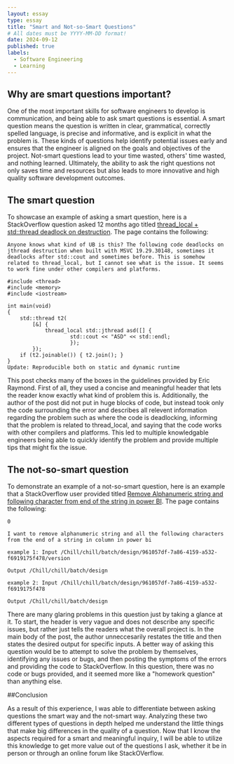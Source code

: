 ```yaml
---
layout: essay
type: essay
title: "Smart and Not-so-Smart Questions"
# All dates must be YYYY-MM-DD format!
date: 2024-09-12
published: true
labels:
  - Software Engineering
  - Learning
---
```


## Why are smart questions important?

One of the most important skills for software engineers to develop is communication, and being able to ask smart questions is essential. A smart question means the question is written in clear, grammatical, correctly spelled language, is precise and informative, and is explicit in what the problem is. These kinds of questions help identify potential issues early and ensures that the engineer is aligned on the goals and objectives of the project. Not-smart questions lead to your time wasted, others' time wasted, and nothing learned. Ultimately, the ability to ask the right questions not only saves time and resources but also leads to more innovative and high quality software development outcomes. 

## The smart question

To showcase an example of asking a smart question, here is a StackOverflow question asked 12 months ago titled [thread_local + std::thread deadlock on destruction](https://stackoverflow.com/questions/77126448/thread-local-stdthread-deadlock-on-destruction). The page contains the following:
```
Anyone knows what kind of UB is this? The following code deadlocks on jthread destruction when built with MSVC 19.29.30148, sometimes it deadlocks after std::cout and sometimes before. This is somehow related to thread_local, but I cannot see what is the issue. It seems to work fine under other compilers and platforms.

#include <thread>
#include <memory>
#include <iostream>

int main(void)
{
    std::thread t2(
        [&] {
            thread_local std::jthread asd([] {
                    std::cout << "ASD" << std::endl;
                    });
        });
    if (t2.joinable()) { t2.join(); }
}
Update: Reproducible both on static and dynamic runtime
```
This post checks many of the boxes in the guidelines provided by Eric Raymond. First of all, they used a concise and meaningful header that lets the reader know exactly what kind of problem this is. Additionally, the author of the post did not put in huge blocks of code, but instead took only the code surrounding the error and describes all relevent information regarding the problem such as where the code is deadlocking, informing that the problem is related to thread_local, and saying that the code works with other compilers and platforms. This led to multiple knowledgable engineers being able to quickly identify the problem and provide multiple tips that might fix the issue.

## The not-so-smart question

To demonstrate an example of a not-so-smart question, here is an example that a StackOverflow user provided titled [Remove Alphanumeric string and following character from end of the string in power BI](https://stackoverflow.com/questions/78981017/remove-alphanumeric-string-and-following-character-from-end-of-the-string-in-pow). The page contains the following:
```
0

I want to remove alphanumeric string and all the following characters from the end of a string in column in power bi

example 1: Input /Chill/chill/batch/design/961057df-7a86-4159-a532-f6919175f478/version

Output /Chill/chill/batch/design

example 2: Input /Chill/chill/batch/design/961057df-7a86-4159-a532-f6919175f478

Output /Chill/chill/batch/design
```
There are many glaring problems in this question just by taking a glance at it. To start, the header is very vague and does not describe any specific issues, but rather just tells the readers what the overall project is. In the main body of the post, the author unneccesarily restates the title and then states the desired output for specific inputs. A better way of asking this question would be to attempt to solve the problem by themselves, identifying any issues or bugs, and then posting the symptoms of the errors and providing the code to StackOverflow. In this question, there was no code or bugs provided, and it seemed more like a "homework question" than anything else.

##Conclusion

As a result of this experience, I was able to differentiate between asking questions the smart way and the not-smart way. Analyzing these two different types of questions in depth helped me understand the little things that make big differences in the quality of a question. Now that I know the aspects required for a smart and meaningful inquiry, I will be able to utilize this knowledge to get more value out of the questions I ask, whether it be in person or through an online forum like StackOVerflow. 
